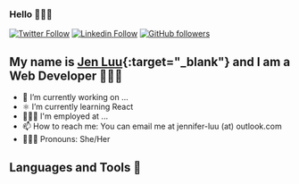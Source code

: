 ### Hello 👩🏻‍💻
[![Twitter Follow](https://img.shields.io/twitter/follow/jenCodes?style=social)](https://twitter.com/jenCodes)
[![Linkedin Follow](https://img.shields.io/badge/jenCodes-blue?style=flat&logo=linkedin&labelColor=blue)](https://www.linkedin.com/in/jenCodes/)
[![GitHub followers](https://img.shields.io/github/followers/luu-jennifer?style=social)](https://github.com/luu-jennifer)


## My name is [Jen Luu](https://jenCodes.com){:target="_blank"} and I am a Web Developer 👩🏻‍💻

- 💭 I’m currently working on ...
- ⚛️ I’m currently learning React
- 👩🏻‍💻 I'm employed at ...
- 📫 How to reach me: You can email me at jennifer-luu (at) outlook.com
- 🧘🏻‍♀️ Pronouns: She/Her

## Languages and Tools 👋
<!-- <img width="35px" src="./icons/html5.png" align="left" alt="HTML5" title="HTML5">
<img width="35px" src="./icons/css3.png" align="left" alt="CSS3" title="CSS3">
<img width="35px" src="./icons/sass.png" align="left" alt="SCSS" title="SCSS">
<img width="35px" src="./icons/javascript.png" align="left" alt="JavaScript" title="JavaScript">
<img width="35px" src="./icons/react.png" align="left" alt="React.js" title="React.js">
<img width="35px" src="./icons/mysql.png" align="left" alt="MySQL" title="MySQL">
<img width="35px" src="./icons/vscode.png" align="left" alt="Visual Studio Code" title="Visual Studio Code"> -->

<!--
**luu-jennifer/luu-jennifer** is a ✨ _special_ ✨ repository because its `README.md` (this file) appears on your GitHub profile.

Here are some ideas to get you started:

- 🔭 I’m currently working on ...
- 🌱 I’m currently learning ...
- 👯 I’m looking to collaborate on ...
- 🤔 I’m looking for help with ...
- 💬 Ask me about ...
- 📫 How to reach me: ...
- 😄 Pronouns: ...
- ⚡ Fun fact: ...
-->
